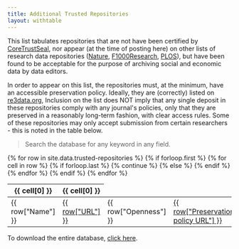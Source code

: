 ```yaml
---
title: Additional Trusted Repositories
layout: withtable
---
```


This list tabulates  repositories that are not have been certified by  [CoreTrustSeal](https://www.coretrustseal.org/), nor appear (at the time of posting here) on other lists of research data repositories ([Nature](https://www.nature.com/sdata/policies/repositories), [F1000Research](https://f1000research.com/for-authors/data-guidelines#hosting),  [PLOS](https://journals.plos.org/plosone/s/data-availability)), but have been 
found to be acceptable for the purpose of archiving social and economic data by data editors.

In order to appear on this list, the repositories must, at the minimum, have an accessible preservation policy. Ideally, they are (correctly) listed on [re3data.org](https://www.re3data.org/), Inclusion on the list does NOT imply that any single deposit in these repositories comply with any journal's policies, only that they are preserved in a reasonably long-term fashion, with clear access rules. Some of these repositories may only accept submission from certain researchers - this is noted in the table below. 

> Search the database for any keyword in any field.


<table class="display">
  {% for row in site.data.trusted-repositories %}
    {% if forloop.first %}
    <thead>
    <tr>
      {% for cell in row %}
        {% if forloop.last %}
        <th>{{ cell[0] }}</th>
          {% continue %}
        {% else %}
        <th>{{ cell[0] }}</th>
        {% endif %}
      {% endfor %}
    </tr>
    </thead>
    {% endif %}

  <!-- manually constructing table -->
  <!-- Name,URL,Openness,Preservation policy URL,Assigns DOI,re3data entry,Recommender -->
  <tr>
    <td> {{ row["Name"] }} </td>
    <td> <a href="{{ row["URL"] }}" alt="Link to repository">{{ row["URL"] }}</a></td>
    <td> {{ row["Openness"] }} </td>
    <td> <a href="{{ row["Preservation policy URL"] }}" alt="Link to preservation policy">{{ row["Preservation policy URL"] }} </a></td>
    <td> {{ row["Assigns DOI"] }}</td>
    <td> {{ row["re3data entry"] }}</td>
    <td class="Recommender">{{ row["Recommender"] }}</td>
  </tr>
  {% endfor %}
</table>



To download the entire database, [click here](https://raw.githubusercontent.com/social-science-data-editors/reference/main/_data/trusted-repositories.csv).
